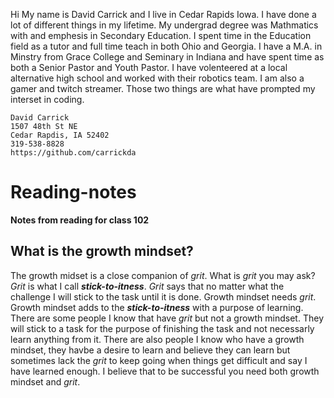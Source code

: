 Hi My name is David Carrick and I live in Cedar Rapids Iowa. I have done a lot of different things in my lifetime. My undergrad degree was Mathmatics with and emphesis in Secondary Education. I spent time in the Education field as a tutor and full time teach in both Ohio and Georgia. I have a M.A. in Minstry from Grace College and Seminary in Indiana and have spent time as both a Senior Pastor and Youth Pastor. I have volenteered at a local alternative high school and worked with their robotics team. I am also a gamer and twitch streamer. Those two things are what have prompted my interset in coding.

```
David Carrick
1507 48th St NE
Cedar Rapdis, IA 52402
319-538-8828
https://github.com/carrickda
```

# Reading-notes

**Notes from reading for class 102**

## What is the growth mindset?

The growth midset is a close companion of _grit_. What is _grit_ you may ask? _Grit_ is what I call ***stick-to-itness***. _Grit_ says that no matter what the challenge I will stick to the task until it is done. Growth mindset needs _grit_. Growth mindset adds to the ***stick-to-itness*** with a purpose of learning. There are some people I know that have _grit_ but not a growth mindset. They will stick to a task for the purpose of finishing the task and not necessarly learn anything from it. There are also people I know who have a growth mindset, they havbe a desire to learn and believe they can learn but sometimes lack the _grit_ to keep going when things get difficult and say I have learned enough. I believe that to be successful you need both growth mindset and _grit_. 



